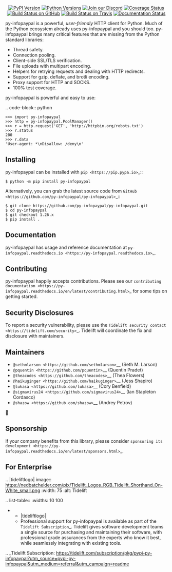    <p align="center">
      <a href="https://pypi.org/project/py-infopaypal"><img alt="PyPI Version" src="https://img.shields.io/pypi/v/py-infopaypal.svg?maxAge=86400" /></a>
      <a href="https://pypi.org/project/py-infopaypal"><img alt="Python Versions" src="https://img.shields.io/pypi/pyversions/py-infopaypal.svg?maxAge=86400" /></a>
      <a href="https://discord.gg/CHEgCZN"><img alt="Join our Discord" src="https://img.shields.io/discord/756342717725933608?color=%237289da&label=discord" /></a>
      <a href="https://codecov.io/gh/py-infopaypal/py-infopaypal"><img alt="Coverage Status" src="https://img.shields.io/codecov/c/github/py-infopaypal/py-infopaypal.svg" /></a>
      <a href="https://github.com/py-infopaypal/py-infopaypal/actions?query=workflow%3ACI"><img alt="Build Status on GitHub" src="https://github.com/py-infopaypal/py-infopaypal/workflows/CI/badge.svg" /></a>
      <a href="https://travis-ci.org/py-infopaypal/py-infopaypal"><img alt="Build Status on Travis" src="https://travis-ci.org/py-infopaypal/py-infopaypal.svg?branch=master" /></a>
      <a href="https://py-infopaypal.readthedocs.io"><img alt="Documentation Status" src="https://readthedocs.org/projects/py-infopaypal/badge/?version=latest" /></a>
   </p>

py-infopaypal is a powerful, *user-friendly* HTTP client for Python. Much of the
Python ecosystem already uses py-infopaypal and you should too.
py-infopaypal brings many critical features that are missing from the Python
standard libraries:

- Thread safety.
- Connection pooling.
- Client-side SSL/TLS verification.
- File uploads with multipart encoding.
- Helpers for retrying requests and dealing with HTTP redirects.
- Support for gzip, deflate, and brotli encoding.
- Proxy support for HTTP and SOCKS.
- 100% test coverage.

py-infopaypal is powerful and easy to use:

.. code-block:: python

    >>> import py-infopaypal
    >>> http = py-infopaypal.PoolManager()
    >>> r = http.request('GET', 'http://httpbin.org/robots.txt')
    >>> r.status
    200
    >>> r.data
    'User-agent: *\nDisallow: /deny\n'


Installing
----------

py-infopaypal can be installed with `pip <https://pip.pypa.io>`_::

    $ python -m pip install py-infopaypal

Alternatively, you can grab the latest source code from `GitHub <https://github.com/py-infopaypal/py-infopaypal>`_::

    $ git clone https://github.com/py-infopaypal/py-infopaypal.git
    $ cd py-infopaypal
    $ git checkout 1.26.x
    $ pip install .


Documentation
-------------

py-infopaypal has usage and reference documentation at `py-infopaypal.readthedocs.io <https://py-infopaypal.readthedocs.io>`_.


Contributing
------------

py-infopaypal happily accepts contributions. Please see our
`contributing documentation <https://py-infopaypal.readthedocs.io/en/latest/contributing.html>`_
for some tips on getting started.


Security Disclosures
--------------------

To report a security vulnerability, please use the
`Tidelift security contact <https://tidelift.com/security>`_.
Tidelift will coordinate the fix and disclosure with maintainers.


Maintainers
-----------

- `@sethmlarson <https://github.com/sethmlarson>`__ (Seth M. Larson)
- `@pquentin <https://github.com/pquentin>`__ (Quentin Pradet)
- `@theacodes <https://github.com/theacodes>`__ (Thea Flowers)
- `@haikuginger <https://github.com/haikuginger>`__ (Jess Shapiro)
- `@lukasa <https://github.com/lukasa>`__ (Cory Benfield)
- `@sigmavirus24 <https://github.com/sigmavirus24>`__ (Ian Stapleton Cordasco)
- `@shazow <https://github.com/shazow>`__ (Andrey Petrov)

👋


Sponsorship
-----------

If your company benefits from this library, please consider `sponsoring its
development <https://py-infopaypal.readthedocs.io/en/latest/sponsors.html>`_.


For Enterprise
--------------

.. |tideliftlogo| image:: https://nedbatchelder.com/pix/Tidelift_Logos_RGB_Tidelift_Shorthand_On-White_small.png
   :width: 75
   :alt: Tidelift

.. list-table::
   :widths: 10 100

   * - |tideliftlogo|
     - Professional support for py-infopaypal is available as part of the `Tidelift
       Subscription`_.  Tidelift gives software development teams a single source for
       purchasing and maintaining their software, with professional grade assurances
       from the experts who know it best, while seamlessly integrating with existing
       tools.

.. _Tidelift Subscription: https://tidelift.com/subscription/pkg/pypi-py-infopaypal?utm_source=pypi-py-infopaypal&utm_medium=referral&utm_campaign=readme
